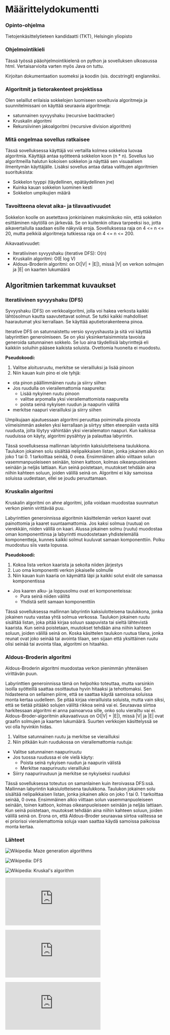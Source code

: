 # Määrittelydokumentti

### Opinto-ohjelma

Tietojenkäsittelytieteen kandidaatti (TKT), Helsingin yliopisto


### Ohjelmointikieli

Tässä työssä pääohjelmointikielenä on python ja sovelluksen ulkoasussa html. Vertaisarvioita varten myös Java on tuttu.

Kirjoitan dokumentaation suomeksi ja koodin (sis. docstringit) englanniksi.


### Algoritmit ja tietorakenteet projektissa

Olen selaillut erilaisia sokkelojen luomiseen soveltuvia algoritmeja ja suunnitelmissani on käyttää seuraavia algoritmeja:
- satunnainen syvyyshaku (recursive backtracker)
- Kruskalin algoritmi
- Rekursiivinen jakoalgoritmi (recursive division algorithm)


### Mitä ongelmaa sovellus ratkaisee

Tässä sovelluksessa käyttäjä voi vertailla kolmea sokkeloa luovaa algoritmia. Käyttäjä antaa syötteenä sokkelon koon (n * n). Sovellus luo  algoritmeilla halutun kokoisen sokkelon ja näyttää sen visuaalisen ilmentymän käyttäjälle. Lisäksi sovellus antaa dataa valittujen algoritmien suorituksista: 
- Sokkelon tyyppi (täydellinen, epätäydellinen jne)
- Kuinka kauan sokkelon luominen kesti
- Sokkelon umpikujien määrä


### Tavoitteena olevat aika- ja tilavaativuudet 

Sokkelon koolle on asetettava jonkinlainen maksimikoko niin, että sokkelon esittäminen näytöllä on järkevää. Se on kuitenkin oltava tarpeeksi iso, jotta aikavertailulla saadaan esille näkyviä eroja. Sovelluksessa raja on 4 <= n <= 20, mutta pelkkiä algoritmeja tutkiessa raja on 4 <= n <= 200.

Aikavaativuudet:
- Iteratiivinen syvyyshaku (iterative DFS): O(n)
- Kruskalin algoritmi: O(E log V)
- Aldous-Broderin algoritmi: on O(|V| + |E|), missä |V| on verkon solmujen ja |E| on kaarten lukumäärä


## Algoritmien tarkemmat kuvaukset

### Iteratiivinen syvyyshaku (DFS)

Syvyyshaku (DFS) on verkkoalgoritmi, jolla voi hakea verkosta kaikki lähtösolmun kautta saavutettavat solmut. Se tutkii kaikki mahdolliset haarautumat yksi kerrallaan. Se käyttää aputietorakenteena pinoa. 

Iterative DFS on satunnaistettu versio syvyyshausta ja sitä voi käyttää labyrinttien generoimiseen. Se on yksi yksinkertaisimmista tavoista generoida satunnainen sokkelo. Se luo aina täydellisiä labyrinttejä eli kaikkiin soluihin pääsee kaikista soluista. Ovettomia huoneita ei muodostu. 

**Pseudokoodi:**

1.	Valitse aloitusruutu, merkitse se vierailluksi ja lisää pinoon
2.	Niin kauan kuin pino ei ole tyhjä:
   * ota pinon päällimmäinen ruutu ja siirry siihen
   * Jos ruudulla on vierailemattomia naapureita:
      + Lisää nykyinen ruutu pinoon
      +	valitse arpomalla yksi vierailemattomista naapureita
      + poista seinä nykyisen ruudun ja naapurin väliltä
   * merkitse naapuri vierailluksi ja siirry siihen

Umpikujaan ajautuessaan algoritmi peruuttaa poimimalla pinosta viimeisimmän askelen yksi kerrallaan ja siirtyy sitten eteenpäin vasta siitä ruudusta, jolta löytyy vähintään yksi vierailematon naapuri. Kun kaikissa ruuduissa on käyty, algoritmi pysähtyy ja palauttaa labyrintin.

Tässä sovelluksessa mallinnan labyrintin kaksiulotteisena taulukkona. Taulukon jokainen solu sisältää nelipaikkaisen listan, jonka jokainen alkio on joko 1 tai 0. 1 tarkoittaa seinää, 0 ovea. Ensimmäinen alkio viittaan solun vasemmanpuoleiseen seinään, toinen kattoon, kolmas oikeanpuoleiseen seinään ja neljäs lattiaan. Kun seinä poistetaan, muutokset tehdään aina niihin kahteen soluun, joiden välillä seinä on. Algoritmi ei käy samoissa soluissa uudestaan, ellei se joudu peruuttamaan.


### Kruskalin algoritmi

Kruskalin algoritmi on ahne algoritmi, jolla voidaan muodostaa suunnatun verkon pienin virittävää puu. 

Labyrinttien generoinnissa algoritmin käsittelemän verkon kaaret ovat painottomia ja kaaret suuntaamattomia. Jos kaksi solmua (ruutua) on vierekkäin, niiden välillä on kaari. Alussa jokainen solmu (ruutu) muodostaa oman komponenttinsa ja labyrintti muodostetaan yhdistelemällä komponentteja, kunnes kaikki solmut kuuluvat samaan komponenttiin. Polku muodostuu siis vasta lopussa.


**Pseudokoodi:**

1.	Kokoa lista verkon kaarista ja sekoita niiden järjestys
2.	Luo oma komponentti verkon jokaiselle solmulle
3.	Niin kauan kuin kaaria on käymättä läpi ja kaikki solut eivät ole samassa komponentissa
   * Jos kaaren alku- ja loppusolmu ovat eri komponenteissa:
      + Pura seinä niiden väliltä
      + Yhdistä setit samaan komponenttiin

Tässä sovelluksessa mallinnan labyrintin kaksiulotteisena taulukkona, jonka jokainen ruutu vastaa yhtä solmua verkossa. Taulukon jokainen ruutu sisältää listan, joka pitää kirjaa soluun saapuvista tai sieltä lähtevistä kaarista. Kun seinä poistetaan, muutokset tehdään aina niihin kahteen soluun, joiden välillä seinä on. Koska käsittelen taulukon ruutua tilana, jonka reunat ovat joko seinää tai avointa tilaan, sen sijaan että yksittäinen ruutu olisi seinää tai avointa tilaa, algoritmi on hitaahko.


### Aldous-Broderin algoritmi

Aldous-Broderin algoritmi muodostaa verkon pienimmän yhtenäisen virittävän puun. 

Labyrinttien generoinnissa tämä on helpohko toteuttaa, mutta varsinkin isoilla syötteillä saattaa osoittautua hyvin hitaaksi ja tehottomaksi. Sen hidasteena on sellainen piirre, että se saattaa käydä samoissa soluissa monta kertaa uudelleen. Se pitää kirjaa vierailluista soluista, mutta vain siksi, että se tietää pitääkö solujen väliltä rikkoa seinä vai ei. Seuraavaa siirtoa harkitessaan algoritmi ei anna painoarvoa sille, onko solu vierailtu vai ei. Aldous-Broder-algoritmin aikavaativuus on O(|V| + |E|), missä |V| ja |E| ovat graafin solmujen ja kaarten lukumäärä. Suurten verkkojen käsittelyssä se voi olla hyvinkin hidas.


1.	Valitse satunnainen ruutu ja merkitse se vierailluksi
2.	Niin pitkään kuin ruudukossa on vierailemattomia ruutuja:
   * Valitse satunnainen naapuriruutu
   * Jos tuossa ruudussa ei ole vielä käyty:
      + Poista seinä nykyisen ruudun ja naapurin välistä
      + Merkitse naapuriruutu vierailluksi
   * Siirry naapuriruutuun ja merkitse se nykyiseksi ruuduksi

Tässä sovelluksessa toteutus on samanlainen kuin iteroivassa DFS:ssä. Mallinnan labyrintin kaksiulotteisena taulukkona. Taulukon jokainen solu sisältää nelipaikkaisen listan, jonka jokainen alkio on joko 1 tai 0. 1 tarkoittaa seinää, 0 ovea. Ensimmäinen alkio viittaan solun vasemmanpuoleiseen seinään, toinen kattoon, kolmas oikeanpuoleiseen seinään ja neljäs lattiaan. Kun seinä poistetaan, muutokset tehdään aina niihin kahteen soluun, joiden välillä seinä on. Erona on, että Aldous-Broder seuraavaa siirtoa valitessa se ei priorisoi vierailemattomia soluja vaan saattaa käydä samoissa paikoissa monta kertaa.

### Lähteet

![Wikipedia: Maze generation algorithms](https://en.wikipedia.org/wiki/Maze_generation_algorithm)

![Wikipedia: DFS](https://en.wikipedia.org/wiki/Depth-first_search)

![Wikipedia: Kruskal's algorithm](https://en.wikipedia.org/wiki/Kruskal%27s_algorithm)

![John Stilley: Maze-generating algorithms](https://github.com/john-science/mazelib/blob/main/docs/MAZE_GEN_ALGOS.md)

![Survey Paper on Maze Generation Algorithms for Puzzle Solving Games](https://anoopmusale.github.io/resume/paper.pdf)

![Analysis of Maze Generating Algorithms](http://ipsitransactions.org/journals/papers/tir/2019jan/p5.pdf)




